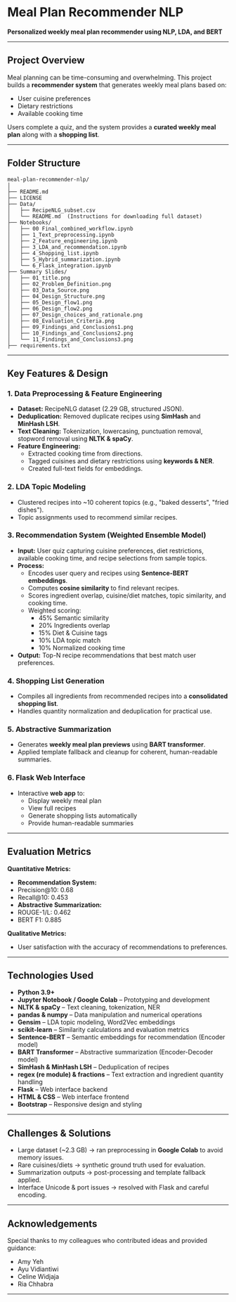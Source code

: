# Meal Plan Recommender NLP

**Personalized weekly meal plan recommender using NLP, LDA, and BERT**

---

## Project Overview
Meal planning can be time-consuming and overwhelming. This project builds a **recommender system** that generates weekly meal plans based on:

- User cuisine preferences
- Dietary restrictions
- Available cooking time

Users complete a quiz, and the system provides a **curated weekly meal plan** along with a **shopping list**.

---

## Folder Structure

```text
meal-plan-recommender-nlp/
│
├── README.md
├── LICENSE
├── Data/
│   ├── RecipeNLG_subset.csv  
│   └── README.md  (Instructions for downloading full dataset)
├── Notebooks/
│   ├── 00 Final_combined_workflow.ipynb
│   ├── 1_Text_preprocessing.ipynb
│   ├── 2_Feature_engineering.ipynb
│   ├── 3_LDA_and_recommendation.ipynb
│   ├── 4_Shopping_list.ipynb
│   ├── 5_Hybrid_summarization.ipynb
│   └── 6_Flask_integration.ipynb
├── Summary Slides/
│   ├── 01_title.png
│   ├── 02_Problem_Definition.png
│   ├── 03_Data_Source.png
│   ├── 04_Design_Structure.png
│   ├── 05_Design_flow1.png
│   ├── 06_Design_flow2.png
│   ├── 07_Design_choices_and_rationale.png
│   ├── 08_Evaluation_Criteria.png
│   ├── 09_Findings_and_Conclusions1.png
│   ├── 10_Findings_and_Conclusions2.png
│   └── 11_Findings_and_Conclusions3.png
├── requirements.txt
```

---

## Key Features & Design

### 1. Data Preprocessing & Feature Engineering
- **Dataset:** RecipeNLG dataset (2.29 GB, structured JSON).  
- **Deduplication:** Removed duplicate recipes using **SimHash** and **MinHash LSH**.  
- **Text Cleaning:** Tokenization, lowercasing, punctuation removal, stopword removal using **NLTK & spaCy**.  
- **Feature Engineering:**  
  - Extracted cooking time from directions.  
  - Tagged cuisines and dietary restrictions using **keywords & NER**.  
  - Created full-text fields for embeddings.  

### 2. LDA Topic Modeling
- Clustered recipes into ~10 coherent topics (e.g., "baked desserts", "fried dishes").  
- Topic assignments used to recommend similar recipes.  

### 3. Recommendation System (Weighted Ensemble Model)
- **Input:** User quiz capturing cuisine preferences, diet restrictions, available cooking time, and recipe selections from sample topics.  
- **Process:**  
  - Encodes user query and recipes using **Sentence-BERT embeddings**.  
  - Computes **cosine similarity** to find relevant recipes.  
  - Scores ingredient overlap, cuisine/diet matches, topic similarity, and cooking time.  
  - Weighted scoring:  
    - 45% Semantic similarity  
    - 20% Ingredients overlap  
    - 15% Diet & Cuisine tags  
    - 10% LDA topic match  
    - 10% Normalized cooking time  
- **Output:** Top-N recipe recommendations that best match user preferences.  

### 4. Shopping List Generation
- Compiles all ingredients from recommended recipes into a **consolidated shopping list**.  
- Handles quantity normalization and deduplication for practical use.

### 5. Abstractive Summarization
- Generates **weekly meal plan previews** using **BART transformer**.  
- Applied template fallback and cleanup for coherent, human-readable summaries.  

### 6. Flask Web Interface
- Interactive **web app** to:  
  - Display weekly meal plan  
  - View full recipes  
  - Generate shopping lists automatically
  - Provide human-readable summaries
    
---

## Evaluation Metrics
**Quantitative Metrics:**  
- **Recommendation System:**
-   Precision@10: 0.68
-   Recall@10: 0.453   
- **Abstractive Summarization:**
-   ROUGE-1/L: 0.462
-   BERT F1: 0.885 

**Qualitative Metrics:**  
- User satisfaction with the accuracy of recommendations to preferences. 

---

## Technologies Used
- **Python 3.9+**
- **Jupyter Notebook / Google Colab** – Prototyping and development
- **NLTK & spaCy** – Text cleaning, tokenization, NER  
- **pandas & numpy** – Data manipulation and numerical operations
- **Gensim** – LDA topic modeling, Word2Vec embeddings  
- **scikit-learn** – Similarity calculations and evaluation metrics  
- **Sentence-BERT** – Semantic embeddings for recommendation (Encoder model) 
- **BART Transformer** – Abstractive summarization (Encoder-Decoder model) 
- **SimHash & MinHash LSH** – Deduplication of recipes  
- **regex (re module) & fractions** – Text extraction and ingredient quantity handling
- **Flask** – Web interface backend
- **HTML & CSS** – Web interface frontend  
- **Bootstrap** – Responsive design and styling

---

## Challenges & Solutions
- Large dataset (~2.3 GB) → ran preprocessing in **Google Colab** to avoid memory issues.  
- Rare cuisines/diets → synthetic ground truth used for evaluation.  
- Summarization outputs → post-processing and template fallback applied.  
- Interface Unicode & port issues → resolved with Flask and careful encoding.  

---

## Acknowledgements
Special thanks to my colleagues who contributed ideas and provided guidance:
- Amy Yeh
- Ayu Vidiantiwi
- Celine Widjaja
- Ria Chhabra

---

